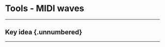 # Tools - MIDI waves

------------------------------------------------------------------------

## Key idea {.unnumbered}

------------------------------------------------------------------------

## 
